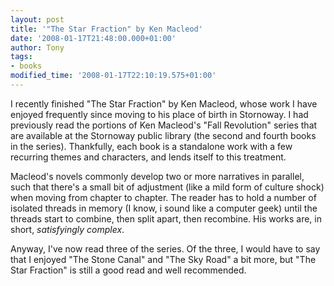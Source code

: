 ```yaml
---
layout: post
title: '"The Star Fraction" by Ken Macleod'
date: '2008-01-17T21:48:00.000+01:00'
author: Tony
tags:
- books
modified_time: '2008-01-17T22:10:19.575+01:00'
---
```


I recently finished "The Star Fraction" by Ken Macleod, whose work I have
enjoyed frequently since moving to his place of birth in Stornoway. I had
previously read the portions of Ken Macleod's "Fall Revolution" series that are
available at the Stornoway public library (the second and fourth books in the
series). Thankfully, each book is a standalone work with a few recurring themes
and characters, and lends itself to this treatment.

Macleod's novels commonly develop two or more narratives in parallel, such that
there's a small bit of adjustment (like a mild form of culture shock) when
moving from chapter to chapter. The reader has to hold a number of isolated
threads in memory (I know, i sound like a computer geek) until the threads start
to combine, then split apart, then recombine. His works are, in short, <span
style="font-style:italic;">satisfyingly complex</span>.

Anyway, I've now read three of the series. Of the three, I would have to say
that I enjoyed "The Stone Canal" and "The Sky Road" a bit more, but "The Star
Fraction" is still a good read and well recommended.